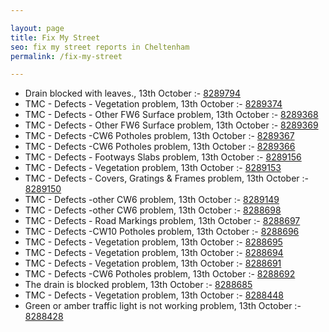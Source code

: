 ```yaml
---

layout: page
title: Fix My Street
seo: fix my street reports in Cheltenham
permalink: /fix-my-street

---
```


<!-- fix_marker starts -->

- Drain blocked with leaves., 13th October :- [8289794](https://www.fixmystreet.com/report/8289794)
- TMC - Defects - Vegetation problem, 13th October :- [8289374](https://www.fixmystreet.com/report/8289374)
- TMC - Defects - Other FW6  Surface problem, 13th October :- [8289368](https://www.fixmystreet.com/report/8289368)
- TMC - Defects - Other FW6  Surface problem, 13th October :- [8289369](https://www.fixmystreet.com/report/8289369)
- TMC - Defects -CW6 Potholes  problem, 13th October :- [8289367](https://www.fixmystreet.com/report/8289367)
- TMC - Defects -CW6 Potholes  problem, 13th October :- [8289366](https://www.fixmystreet.com/report/8289366)
- TMC - Defects - Footways Slabs problem, 13th October :- [8289156](https://www.fixmystreet.com/report/8289156)
- TMC - Defects - Vegetation problem, 13th October :- [8289153](https://www.fixmystreet.com/report/8289153)
- TMC - Defects - Covers, Gratings & Frames problem, 13th October :- [8289150](https://www.fixmystreet.com/report/8289150)
- TMC - Defects -other CW6 problem, 13th October :- [8289149](https://www.fixmystreet.com/report/8289149)
- TMC - Defects -other CW6 problem, 13th October :- [8288698](https://www.fixmystreet.com/report/8288698)
- TMC - Defects - Road Markings problem, 13th October :- [8288697](https://www.fixmystreet.com/report/8288697)
- TMC - Defects -CW10 Potholes problem, 13th October :- [8288696](https://www.fixmystreet.com/report/8288696)
- TMC - Defects - Vegetation problem, 13th October :- [8288695](https://www.fixmystreet.com/report/8288695)
- TMC - Defects - Vegetation problem, 13th October :- [8288694](https://www.fixmystreet.com/report/8288694)
- TMC - Defects - Vegetation problem, 13th October :- [8288691](https://www.fixmystreet.com/report/8288691)
- TMC - Defects -CW6 Potholes  problem, 13th October :- [8288692](https://www.fixmystreet.com/report/8288692)
- The drain is blocked problem, 13th October :- [8288685](https://www.fixmystreet.com/report/8288685)
- TMC - Defects - Vegetation problem, 13th October :- [8288448](https://www.fixmystreet.com/report/8288448)
- Green or amber traffic light is not working problem, 13th October :- [8288428](https://www.fixmystreet.com/report/8288428)

<!-- fix_marker ends -->